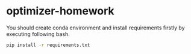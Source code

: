 # optimizer-homework
You should create conda environment and install requirements firstly by executing following bash.
```bash 
pip install -r requirements.txt
```

